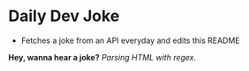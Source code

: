 
# Daily Dev Joke

- Fetches a joke from an API everyday and edits this README

**Hey, wanna hear a joke?**
*Parsing HTML with regex.*
    